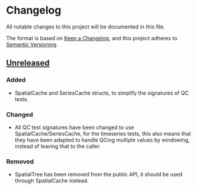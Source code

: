 # Changelog

All notable changes to this project will be documented in this file.

The format is based on [Keep a Changelog](https://keepachangelog.com/en/1.1.0/),
and this project adheres to [Semantic Versioning](https://semver.org/spec/v2.0.0.html).

## [Unreleased]

### Added

- SpatialCache and SeriesCache structs, to simplify the signatures of QC tests.

### Changed

- All QC test signatures have been changed to use SpatialCache/SeriesCache, for the timeseries tests, this also means that they have been adapted to handle QCing multiple values by windowing, instead of leaving that to the caller.

### Removed

- SpatialTree has been removed from the public API, it should be used through SpatialCache instead.

[unreleased]: https://github.com/intarga/olympian
